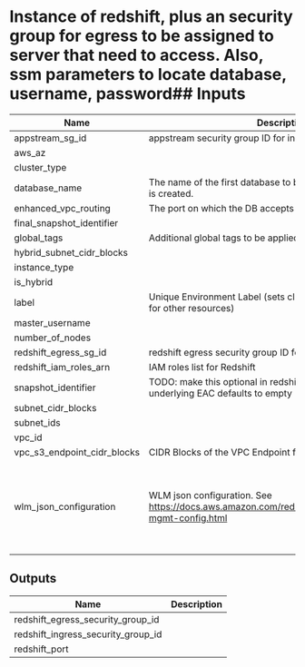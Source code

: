 # Instance of redshift, plus an security group for egress to be assigned to server that need to access.  Also, ssm parameters to locate database, username, password## Inputs

| Name | Description | Type | Default | Required |
|------|-------------|:----:|:-----:|:-----:|
| appstream\_sg\_id | appstream security group ID for ingress | string | n/a | yes |
| aws\_az |  | string | n/a | yes |
| cluster\_type |  | string | n/a | yes |
| database\_name | The name of the first database to be created when the cluster is created. | string | n/a | yes |
| enhanced\_vpc\_routing | The port on which the DB accepts connections | string | `"true"` | no |
| final\_snapshot\_identifier |  | string | `""` | no |
| global\_tags | Additional global tags to be applied to created resources | map | n/a | yes |
| hybrid\_subnet\_cidr\_blocks |  | list | `<list>` | no |
| instance\_type |  | string | n/a | yes |
| is\_hybrid |  | string | `"false"` | no |
| label | Unique Environment Label (sets cluster name as well as labels for other resources) | string | n/a | yes |
| master\_username |  | string | n/a | yes |
| number\_of\_nodes |  | string | n/a | yes |
| redshift\_egress\_sg\_id | redshift egress security group ID for ingress | string | n/a | yes |
| redshift\_iam\_roles\_arn | IAM roles list for Redshift | list | `<list>` | no |
| snapshot\_identifier | TODO: make this optional in redshift-with-security module; underlying EAC defaults to empty | string | n/a | yes |
| subnet\_cidr\_blocks |  | list | n/a | yes |
| subnet\_ids |  | list | n/a | yes |
| vpc\_id |  | string | n/a | yes |
| vpc\_s3\_endpoint\_cidr\_blocks | CIDR Blocks of the VPC Endpoint for S3 | list | n/a | yes |
| wlm\_json\_configuration | WLM json configuration. See https://docs.aws.amazon.com/redshift/latest/mgmt/workload-mgmt-config.html | string | `"[{\"queue_type\":\"auto\",\"auto_wlm\": true, \"priority\": \"normal\", \"query_group\":[\"MSTR*\"],\"query_group_wild_card\":1,\"user_group\":[],\"user_group_wild_card\":0, \"concurrency_scaling\":\"auto\"},{\"queue_type\":\"auto\",\"auto_wlm\": true, \"priority\": \"high\", \"query_group\":[],\"query_group_wild_card\":0,\"user_group\":[],\"user_group_wild_card\":0},{\"short_query_queue\":true}]"` | no |

## Outputs

| Name | Description |
|------|-------------|
| redshift\_egress\_security\_group\_id |  |
| redshift\_ingress\_security\_group\_id |  |
| redshift\_port |  |

